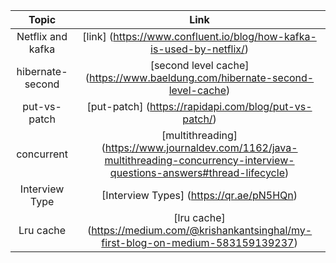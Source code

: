 Topic | Link
| :---:   | :-: 
Netflix and kafka | [link] (https://www.confluent.io/blog/how-kafka-is-used-by-netflix/)  
hibernate-second | [second level cache] (https://www.baeldung.com/hibernate-second-level-cache)
put-vs-patch | [put-patch] (https://rapidapi.com/blog/put-vs-patch/)
concurrent | [multithreading] (https://www.journaldev.com/1162/java-multithreading-concurrency-interview-questions-answers#thread-lifecycle)
Interview Type | [Interview Types] (https://qr.ae/pN5HQn) 
Lru cache | [lru cache] (https://medium.com/@krishankantsinghal/my-first-blog-on-medium-583159139237)

